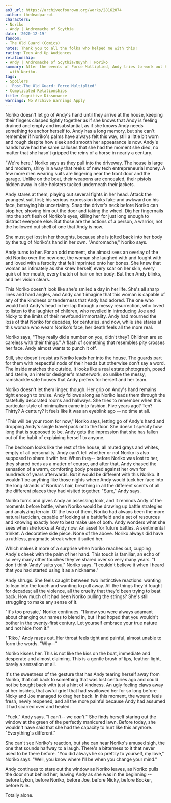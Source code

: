 ```yaml
---
ao3_url: https://archiveofourown.org/works/28162074
author: thedeadparrot
characters:
- Noriko
- Andy | Andromache of Scythia
date: '2020-12-19'
fandom:
- The Old Guard (Comics)
notes: Thank you to all the folks who helped me with this!
rating: Teen And Up Audiences
relationship:
- Andy | Andromache of Scythia/Quynh | Noriko
summary: After the events of Force Multiplied, Andy tries to work out her new relationship
  with Noriko.
tags:
- Spoilers
- 'Post-The Old Guard: Force Multiplied'
- Complicated Relationships
title: Cognitive Dissonance
warnings: No Archive Warnings Apply
---
```


Noriko doesn't let go of Andy's hand until they arrive at the house, keeping their fingers clasped tightly together as if she knows that Andy is feeling drained and empty and insubstantial, as if she knows Andy needs something to anchor herself to. Andy has a long memory, but she can't remember if Noriko's palms have always felt this way, still a little bit worn and rough despite how sleek and smooth her appearance is now. Andy's hands have had the same calluses that she had the moment she died, no matter that she hasn't gripped the reins of a horse in nearly a century.

"We're here," Noriko says as they pull into the driveway. The house is large and modern, shiny in a way that reeks of new tech entrepreneurial money. A few more men wearing suits are lingering near the front door and the garage. Unlike on the boat, their weapons are concealed, their pistols hidden away in side-holsters tucked underneath their jackets.

Andy stares at them, playing out several fights in her head. Attack the youngest suit first; his serious expression looks fake and awkward on his face, betraying his uncertainty. Snap the driver's neck before Noriko can stop her, shoving him out the door and taking the wheel. Dig her fingernails into the soft flesh of Noriko's eyes, killing her for just long enough to distract everyone else. But those are the actions of a person, a warrior, not the hollowed out shell of one that Andy is now.

She must get lost in her thoughts, because she is jolted back into her body by the tug of Noriko's hand in her own. "Andromache," Noriko says.

Andy turns to her. For an odd moment, she almost sees an overlay of the old Noriko over the new one, the woman she laughed with and fought with and loved with a ferocity that felt imprinted onto her bones. She knew that woman as intimately as she knew herself, every scar on her skin, every quirk of her mouth, every thatch of hair on her body. But then Andy blinks, and her vision clears.

This Noriko doesn't look like she's smiled a day in her life. She's all sharp lines and hard angles, and Andy can't imagine that this woman is capable of any of the kindness or tenderness that Andy had adored. The one who would hold Andy's head in her lap through a messy resurrection, who loved to listen to the laughter of children, who revelled in introducing Joe and Nicky to the limits of their newfound immortality. Andy had mourned the loss of that Noriko for decades, for centuries, and now, while she stares at this woman who wears Noriko's face, her death feels all the more real.

Noriko says, "They really did a number on you, didn't they? Children are so careless with their things." A flash of something that resembles pity crosses her face. Andy almost wants to punch it off.

Still, she doesn't resist as Noriko leads her into the house. The guards part for them with respectful nods of their heads but otherwise don't say a word. The inside matches the outside. It looks like a real estate photograph, posed and sterile, an interior designer's masterwork, so unlike the messy, ramshackle safe houses that Andy prefers for herself and her team.

Noriko doesn't let them linger, though. Her grip on Andy's hand remains tight enough to bruise. Andy follows along as Noriko leads them through the tastefully decorated rooms and hallways. She tries to remember when this particular style of minimalism came into fashion. Five years ago? Ten? Thirty? A century? It feels like it was an eyeblink ago -- no time at all.

"This will be your room for now," Noriko says, letting go of Andy's hand and dropping Andy's single travel pack onto the floor. She doesn't specify how long that is supposed to be. Andy gets the impression that she has fallen out of the habit of explaining herself to anyone. 

The bedroom looks like the rest of the house, all muted grays and whites, empty of all personality. Andy can't tell whether or not Noriko is also supposed to share it with her. When they-- before Noriko was lost to her, they shared beds as a matter of course, and after that, Andy chased the sensation of a warm, comforting body pressed against her own for hundreds of years afterwards. But it would be different with this Noriko. It wouldn't be anything like those nights where Andy would tuck her face into the long strands of Noriko's hair, breathing in all the different scents of all the different places they had visited together. "Sure," Andy says.

Noriko turns and gives Andy an assessing look, and it reminds Andy of the moments before battle, when Noriko would be drawing up battle strategies and analyzing terrain. Of the two of them, Noriko had always been the more natural tactician, capable of looking at a battlefield and a set of resources and knowing exactly how to best make use of both. Andy wonders what she sees when she looks at Andy now. An asset for future battles. A sentimental trinket. A decorative side piece. None of the above. Noriko always did have a ruthless, pragmatic streak when it suited her.

Which makes it more of a surprise when Noriko reaches out, cupping Andy's cheek with the palm of her hand. This touch is familiar, an echo of so very many other touches they've shared over so very many years. "I don't think 'Andy' suits you," Noriko says. "I couldn't believe it when I heard that you had started using it as a nickname."

Andy shrugs. She feels caught between two instinctive reactions: wanting to lean into the touch and wanting to pull away. All the things they'd fought for decades; all the violence, all the cruelty that they'd been trying to beat back. How much of it had been Noriko pulling the strings? She's still struggling to make any sense of it.

"It's too prosaic," Noriko continues. "I know you were always adamant about changing our names to blend in, but I had hoped that you wouldn't bother in the twenty-first century. Let yourself embrace your true nature and not hide from it."

"'Riko," Andy rasps out. Her throat feels tight and painful, almost unable to form the words. "Why--"

Noriko kisses her. This is not like the kiss on the boat, immediate and desperate and almost claiming. This is a gentle brush of lips, feather-light, barely a sensation at all.

It's the sweetness of the gesture that has Andy tearing herself away from Noriko, that call back to something that was lost centuries ago and could not be bought back with just a hint of kindness. An ugly feeling claws away at her insides, that awful grief that had swallowed her for so long before Nicky and Joe managed to drag her back. In this moment, the wound feels fresh, newly reopened, and all the more painful because Andy had assumed it had scarred over and healed.

"Fuck," Andy says. "I can't-- we *can't*." She finds herself staring out the window at the green of the perfectly manicured lawn. Before today, she wouldn't have said that she had the capacity to hurt like this anymore. "Everything's different."

She can't see Noriko's reaction, but she can hear Noriko's amused sigh, the one that sounds halfway to a laugh. There's a bitterness to it that never used to be there before. "You did always lie so prettily to yourself, my love," Noriko says. "Well, you know where I'll be when you change your mind."

Andy continues to stare out the window as Noriko leaves, as Noriko pulls the door shut behind her, leaving Andy as she was in the beginning -- before Lykon, before Noriko, before Joe, before Nicky, before Booker, before Nile. 

Totally alone.